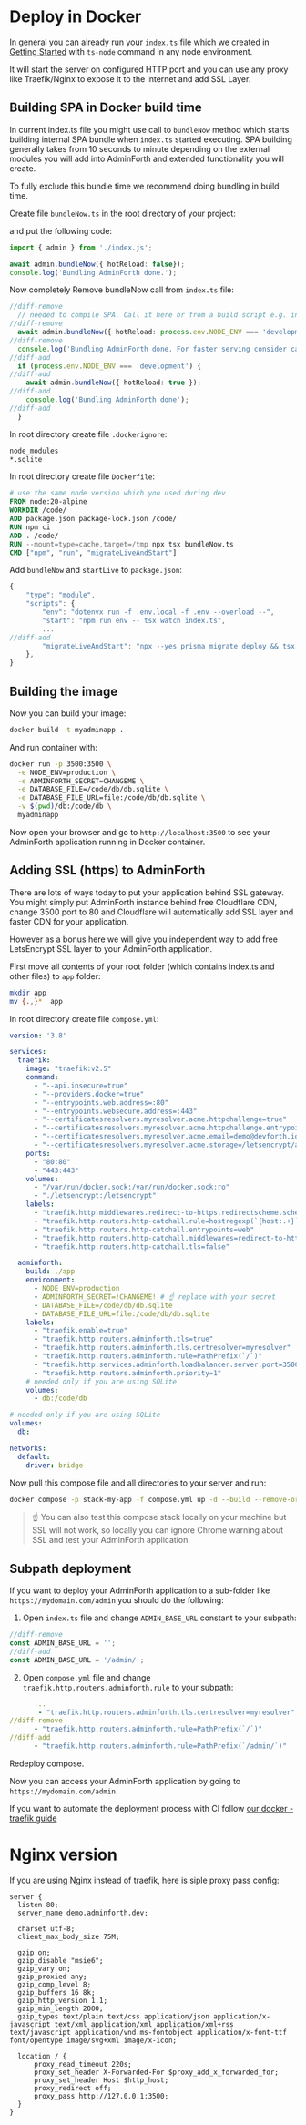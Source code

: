 # Deploy in Docker

In general you can already run your `index.ts` file which we created in [Getting Started](/docs/tutorial/001-gettingStarted.md)
with `ts-node` command in any node environment.

It will start the server on configured HTTP port and you can use any proxy like Traefik/Nginx to expose it to the internet and add SSL Layer.

## Building SPA in Docker build time

In current index.ts file you might use call to `bundleNow` method which starts building internal SPA bundle when `index.ts` started
executing. SPA building generally takes from 10 seconds to minute depending on the external modules you will add into AdminForth and extended functionality you will create.

To fully exclude this bundle time we recommend doing bundling in build time.

Create file `bundleNow.ts` in the root directory of your project:

and put the following code:

```ts title='./bundleNow.ts'
import { admin } from './index.js';

await admin.bundleNow({ hotReload: false});
console.log('Bundling AdminForth done.');
```

Now completely Remove bundleNow call from `index.ts` file:

```ts title='./index.ts'
//diff-remove
  // needed to compile SPA. Call it here or from a build script e.g. in Docker build time to reduce downtime
//diff-remove
  await admin.bundleNow({ hotReload: process.env.NODE_ENV === 'development'});
//diff-remove
  console.log('Bundling AdminForth done. For faster serving consider calling bundleNow() from a build script.');
//diff-add
  if (process.env.NODE_ENV === 'development') {
//diff-add
    await admin.bundleNow({ hotReload: true });
//diff-add
    console.log('Bundling AdminForth done');
//diff-add
  }
```

In root directory create file `.dockerignore`:

```bash title='./.dockerignore'
node_modules
*.sqlite
```

In root directory create file `Dockerfile`:

```Dockerfile
# use the same node version which you used during dev
FROM node:20-alpine
WORKDIR /code/
ADD package.json package-lock.json /code/
RUN npm ci
ADD . /code/
RUN --mount=type=cache,target=/tmp npx tsx bundleNow.ts
CMD ["npm", "run", "migrateLiveAndStart"]
```

Add `bundleNow` and `startLive` to `package.json`:

```ts title='./package.json'
{
    "type": "module",
    "scripts": {
        "env": "dotenvx run -f .env.local -f .env --overload --",
        "start": "npm run env -- tsx watch index.ts",
        ...
//diff-add
        "migrateLiveAndStart": "npx --yes prisma migrate deploy && tsx index.ts"
    },
}
```

## Building the image

Now you can build your image:

```bash
docker build -t myadminapp .
```

And run container with:

```bash
docker run -p 3500:3500 \
  -e NODE_ENV=production \
  -e ADMINFORTH_SECRET=CHANGEME \
  -e DATABASE_FILE=/code/db/db.sqlite \
  -e DATABASE_FILE_URL=file:/code/db/db.sqlite \
  -v $(pwd)/db:/code/db \
  myadminapp
```

Now open your browser and go to `http://localhost:3500` to see your AdminForth application running in Docker container.

## Adding SSL (https) to AdminForth

There are lots of ways today to put your application behind SSL gateway. You might simply put AdminForth instance behind free Cloudflare CDN,
change 3500 port to 80 and Cloudflare will automatically add SSL layer and faster CDN for your application.

However as a bonus here we will give you independent way to add free LetsEncrypt SSL layer to your AdminForth application.

First move all contents of your root folder (which contains index.ts and other files) to `app` folder:

```bash
mkdir app
mv {.,}*  app
```

In root directory create file `compose.yml`:

```yaml title='./compose.yml'
version: '3.8'

services:
  traefik:
    image: "traefik:v2.5"
    command:
      - "--api.insecure=true"
      - "--providers.docker=true"
      - "--entrypoints.web.address=:80"
      - "--entrypoints.websecure.address=:443"
      - "--certificatesresolvers.myresolver.acme.httpchallenge=true"
      - "--certificatesresolvers.myresolver.acme.httpchallenge.entrypoint=web"
      - "--certificatesresolvers.myresolver.acme.email=demo@devforth.io" #  ☝️ replace with your email
      - "--certificatesresolvers.myresolver.acme.storage=/letsencrypt/acme.json"
    ports:
      - "80:80"
      - "443:443"
    volumes:
      - "/var/run/docker.sock:/var/run/docker.sock:ro"
      - "./letsencrypt:/letsencrypt"
    labels:
      - "traefik.http.middlewares.redirect-to-https.redirectscheme.scheme=https"
      - "traefik.http.routers.http-catchall.rule=hostregexp(`{host:.+}`)"
      - "traefik.http.routers.http-catchall.entrypoints=web"
      - "traefik.http.routers.http-catchall.middlewares=redirect-to-https"
      - "traefik.http.routers.http-catchall.tls=false"

  adminforth:
    build: ./app
    environment:
      - NODE_ENV=production
      - ADMINFORTH_SECRET=!CHANGEME! # ☝️ replace with your secret
      - DATABASE_FILE=/code/db/db.sqlite
      - DATABASE_FILE_URL=file:/code/db/db.sqlite
    labels:
      - "traefik.enable=true"
      - "traefik.http.routers.adminforth.tls=true"
      - "traefik.http.routers.adminforth.tls.certresolver=myresolver"
      - "traefik.http.routers.adminforth.rule=PathPrefix(`/`)"
      - "traefik.http.services.adminforth.loadbalancer.server.port=3500"
      - "traefik.http.routers.adminforth.priority=1"
    # needed only if you are using SQLite
    volumes:
      - db:/code/db

# needed only if you are using SQLite
volumes:
  db:

networks:
  default:
    driver: bridge
```

Now pull this compose file and all directories to your server and run:

```bash
docker compose -p stack-my-app -f compose.yml up -d --build --remove-orphans --wait
```

> ☝️ You can also test this compose stack locally on your machine but SSL will not work,
> so locally you can ignore Chrome warning about SSL and test your AdminForth application.

## Subpath deployment

If you want to deploy your AdminForth application to a sub-folder like `https://mydomain.com/admin` you
should do the following:

1) Open `index.ts` file and change `ADMIN_BASE_URL` constant to your subpath:

```ts title='./index.ts'
//diff-remove
const ADMIN_BASE_URL = '';
//diff-add
const ADMIN_BASE_URL = '/admin/';
```

2) Open `compose.yml` file and change `traefik.http.routers.adminforth.rule` to your subpath:

```yml title='./compose.yml'
      ...
       - "traefik.http.routers.adminforth.tls.certresolver=myresolver"
//diff-remove
      - "traefik.http.routers.adminforth.rule=PathPrefix(`/`)"
//diff-add
      - "traefik.http.routers.adminforth.rule=PathPrefix(`/admin/`)"
```

Redeploy compose.

Now you can access your AdminForth application by going to `https://mydomain.com/admin`.

If you want to automate the deployment process with CI follow [our docker - traefik guide](https://devforth.io/blog/onlogs-open-source-simplified-web-logs-viewer-for-dockers/)

# Nginx version

If you are using Nginx instead of traefik, here is siple proxy pass config:

```
server {
  listen 80;
  server_name demo.adminforth.dev;

  charset utf-8;
  client_max_body_size 75M;

  gzip on;
  gzip_disable "msie6";
  gzip_vary on;
  gzip_proxied any;
  gzip_comp_level 8;
  gzip_buffers 16 8k;
  gzip_http_version 1.1;
  gzip_min_length 2000;
  gzip_types text/plain text/css application/json application/x-javascript text/xml application/xml application/xml+rss text/javascript application/vnd.ms-fontobject application/x-font-ttf font/opentype image/svg+xml image/x-icon;

  location / {
      proxy_read_timeout 220s;
      proxy_set_header X-Forwarded-For $proxy_add_x_forwarded_for;
      proxy_set_header Host $http_host;
      proxy_redirect off;
      proxy_pass http://127.0.0.1:3500;
  }
}
```
